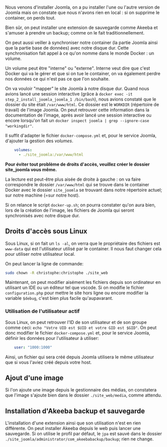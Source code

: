 Nous venons d'installer Joomla, on a pu installer l'une ou l'autre version de Joomla mais on constate que nous n'avons rien en local : si on supprime le container, on perds tout.

Bien sûr, on peut installer une extension de sauvegarde comme Akeeba et s'amuser à prendre un backup; comme on le fait traditionnellement.

On peut aussi veiller à synchroniser notre container (la partie Joomla ainsi que la partie base de données) avec notre disque dur. Cette synchronisation fait appel à ce qu'on nomme dans le monde Docker : un volume.

Un volume peut être "interne" ou "externe". Interne veut dire que c'est Docker qui va le gérer et que si on tue le container, on va également perdre nos données ce qui n'est pas ce que l'on souhaite.

On va vouloir "mapper" le site Joomla à notre disque dur. Quand nous avions lancé une session interactive (grâce à `docker exec -it step_2_install_joomla_joomla_1 /bin/bash`), nous avions constaté que le dossier du site était `/var/www/html`. Ce dossier est le `WORKDIR` (répertoire de travail) de l'image Joomla. On peut retrouver cette information dans la documentation de l'image, après avoir lancé une session interactive ou encore lorsqu'on fait un `docker inspect joomla | grep --ignore-case "workingdir"`.


Il suffit d'adapter le fichier `docker-compose.yml` et, pour le service Joomla, d'ajouter la gestion des *volumes*. 

```yml
    volumes:
      - ./site_joomla:/var/www/html
```

**Pour éviter tout problème de droits d'accès, veuillez créer le dossier site_joomla vous même.**

La lecture est peut-être plus aisée de droite à gauche : on va faire correspondre le dossier `/var/www/html` qui se trouve dans le container Docker avec le dossier `site_joomla` se trouvant dans notre répertoire actuel; sur notre machine (=sur notre host).

Si on relance le script `docker-up.sh`; on pourra constater qu'on aura bien, lors de la création de l'image, les fichiers de Joomla qui seront synchronisés avec notre disque dur.

## Droits d'accès sous Linux

Sous Linux, si on fait un `ls -al`, on verra que le propriétaire des fichiers est `www-data` qui est l'utilisateur utilisé par le container. Il nous faut changer cela pour utiliser notre utilisateur local.

On peut lancer la ligne de commande:

```bash
sudo chown -R christophe:christophe ./site_web
```

Maintenant, on peut modifier aisément les fichiers depuis son ordinateur en utilisant un IDE ou un éditeur tel que vscode. Si on modifie le fichier `configuration.php` pour mettre le site hors ligne ou encore modifier la variable `$debug`, c'est bien plus facile qu'aupavarant.

### Utilisation de l'utilisateur actif

Sous Linux, on peut retrouver l'ID de son utilisateur et de son groupe comme ceci: `echo "Votre UID est $UID et votre GID est $GID"`. On peut donc modifier le fichier `docker-compose.yml` et, pour le service Joomla, définir les données pour l'utilisateur à utiliser: 

```yml
    user: "1000:1000"
```

Ainsi, un fichier qui sera créé depuis Joomla utilisera le même utilisateur que si vous l'aviez créé depuis votre host.

## Ajout d'une image

Si l'on ajoute une image depuis le gestionnaire des médias, on constatera que l'image s'ajoute bien dans le dossier `./site_web/media`, comme attendu.

## Installation d'Akeeba backup et sauvegarde

L'installation d'une extension ainsi que son utilisation n'est en rien différente. On peut installer Akeeba depuis le web puis lancer une sauvegarde. Si on utilise le profil par défaut, le `jpa` est sauvé dans le dossier `./site_joomla/administrator/com_akeebabackup/backup`; rien ne change.
